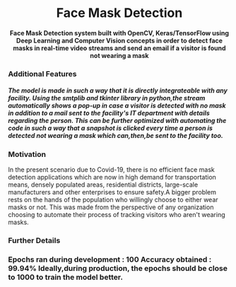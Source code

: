 <h1 align="center">Face Mask Detection</h1>


<div align= "center">
  <h4>Face Mask Detection system built with OpenCV, Keras/TensorFlow using Deep Learning and Computer Vision concepts in order to detect face masks in real-time video streams and send an email if a visitor is found not wearing a mask</h4>
</div>

<div>
<h3> Additional Features </h3>
<h5>
The model is made in such a way that it is directly integrateable with any facility. Using the smtplib and tkinter library in python,the stream automatically shows a pop-up in case a visitor is detected with no mask in addition to a mail sent to the facility's IT department with details regarding the person.
This can be further optimized with automating the code in such a way that a snapshot is clicked every time a person is detected not wearing a mask which can,then,be sent to the facility too.
</h5>
</div>


<h3>Motivation</h3>
<p>In the present scenario due to Covid-19, there is no efficient face mask detection applications which are now in high demand for transportation means, 
densely populated areas, residential districts, large-scale manufacturers and other enterprises to ensure safety.A bigger problem rests on the hands of the population who willingly choose to either wear masks or not. 
This was made from the perspective of any organization choosing to automate their process of tracking visitors who aren't wearing masks.


<h3>Further Details <h3>
Epochs ran during development : 100 
Accuracy obtained : 99.94%
Ideally,during production, the epochs should be close to 1000 to train the model better.





